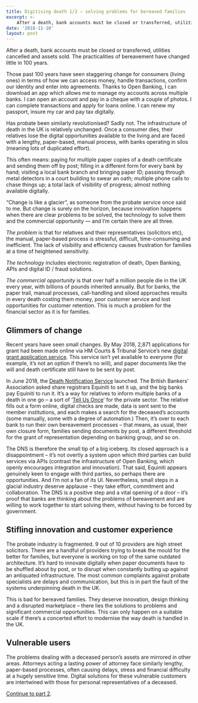 ```yaml
---
title: Digitising death 1/2 – solving problems for bereaved families
excerpt: >- 
    After a death, bank accounts must be closed or transferred, utilities cancelled and assets...
date: '2018-11-10'
layout: post
---
```


After a death, bank accounts must be closed or transferred, utilities cancelled and assets sold. The practicalities of bereavement have changed little in 100 years.

Those past 100 years have seen staggering change for consumers (living ones) in terms of how we can access money, handle transactions, confirm our identity and enter into agreements. Thanks to Open Banking, I can download an app which allows me to manage my accounts across multiple banks. I can open an account and pay in a cheque with a couple of photos. I can complete transactions and apply for loans online. I can renew my passport, insure my car and pay tax digitally.
 
Has probate been similarly revolutionised? Sadly not. The infrastructure of death in the UK is relatively unchanged. Once a consumer dies, their relatives lose the digital opportunities available to the living and are faced with a lengthy, paper-based, manual process, with banks operating in silos (meaning lots of duplicated effort).

This often means: paying for multiple paper copies of a death certificate and sending them off by post; filling in a different form for every bank by hand; visiting a local bank branch and bringing paper ID; passing through metal detectors in a court building to swear an oath; multiple phone calls to chase things up; a total lack of visibility of progress; almost nothing available digitally.

“Change is like a glacier”, as someone from the probate service once said to me. But change is surely on the horizon, because innovation happens when there are clear problems to be solved, the technology to solve them and the commercial opportunity — and I’m certain there are all three.

_The problem_ is that for relatives and their representatives (solicitors etc), the manual, paper-based process is stressful, difficult, time-consuming and inefficient. The lack of visibility and efficiency causes frustration for families at a time of heightened sensitivity.

_The technology_ includes electronic registration of death, Open Banking, APIs and digital ID / fraud solutions.

_The commercial opportunity_ is that over half a million people die in the UK every year, with billions of pounds inherited annually. But for banks, the paper trail, manual processes, call-handling and siloed approaches results in every death costing them money, poor customer service and lost opportunities for customer retention. This is much a problem for the financial sector as it is for families.

## Glimmers of change

Recent years have seen small changes. By May 2018, 2,871 applications for grant had been made online via HM Courts & Tribunal Service’s new [digital grant application service](https://www.gov.uk/wills-probate-inheritance/applying-for-a-grant-of-representation). This service isn’t yet available to everyone (for example, it’s not an option if there’s no will), and paper documents like the will and death certificate still have to be sent by post.

In June 2018, the [Death Notification Service](https://www.deathnotificationservice.co.uk/) launched. The British Bankers’ Association asked share registrars Equiniti to set it up, and the big banks pay Equiniti to run it. It’s a way for relatives to inform multiple banks of a death in one go – a sort of ‘[Tell Us Once](https://www.gov.uk/after-a-death/organisations-you-need-to-contact-and-tell-us-once)’ for the private sector. The relative fills out a form online, digital checks are made, data is sent sent to the member institutions, and each makes a search for the deceased’s accounts (some manually, some with a degree of automation.) Then, it’s over to each bank to run their own bereavement processes – that means, as usual, their own closure form, families sending documents by post, a different threshold for the grant of representation depending on banking group, and so on.

The DNS is therefore the small tip of a big iceberg. Its closed approach is a disappointment – it’s not overtly a system upon which third parties can build services via APIs (contrast the infrastructure of Open Banking, which openly encourages integration and innovation). That said, Equiniti appears genuinely keen to engage with third parties, so perhaps there are opportunities. And I’m not a fan of its UI. Nevertheless, small steps in a glacial industry deserve applause – they take effort, commitment and collaboration. The DNS is a positive step and a vital opening of a door – it’s proof that banks are thinking about the problems of bereavement and are willing to work together to start solving them, without having to be forced by government.

## Stifling innovation and customer experience

The probate industry is fragmented. 9 out of 10 providers are high street solicitors. There are a handful of providers trying to break the mould for the better for families, but everyone is working on top of the same outdated architecture. It’s hard to innovate digitally when paper documents have to be shuffled about by post, or to disrupt when constantly butting up against an antiquated infrastructure. The most common complaints against probate specialists are delays and communication, but this is in part the fault of the systems underpinning death in the UK.

This is bad for bereaved families. They deserve innovation, design thinking and a disrupted marketplace – there lies the solutions to problems and significant commercial opportunities. This can only happen on a suitable scale if there’s a concerted effort to modernise the way death is handled in the UK.

## Vulnerable users

The problems dealing with a deceased person’s assets are mirrored in other areas. Attorneys acting a lasting power of attorney face similarly lengthy, paper-based processes, often causing delays, stress and financial difficulty at a hugely sensitive time. Digital solutions for these vulnerable customers are intertwined with those for personal representatives of a deceased.

[Continue to part 2](/posts/digitising-death-2-2-how-innovation-can-bring-change-for-the-better/).